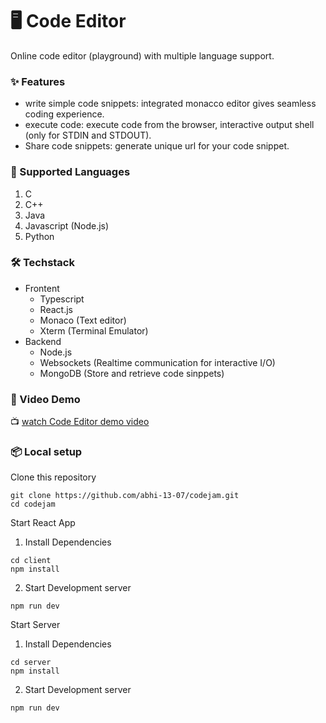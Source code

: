# 🖥️ Code Editor

Online code editor (playground) with multiple language support.

### ✨ Features

- write simple code snippets: integrated monacco editor gives seamless coding experience.
- execute code: execute code from the browser, interactive output shell (only for STDIN and STDOUT).
- Share code snippets: generate unique url for your code snippet.

### 🧠 Supported Languages

1. C
2. C++
3. Java
4. Javascript (Node.js)
5. Python

### 🛠 Techstack

- Frontent
  - Typescript
  - React.js
  - Monaco (Text editor)
  - Xterm (Terminal Emulator)
- Backend
  - Node.js
  - Websockets (Realtime communication for interactive I/O)
  - MongoDB (Store and retrieve code sinppets)

### 🎥 Video Demo

📺 [watch Code Editor demo video](https://youtu.be/KjGkgmkbZ4Q)

### 📦 Local setup

Clone this repository

```shell
git clone https://github.com/abhi-13-07/codejam.git
cd codejam
```

Start React App

1. Install Dependencies

```shell
cd client
npm install
```

2. Start Development server

```shell
npm run dev
```

Start Server

1. Install Dependencies

```shell
cd server
npm install
```

2. Start Development server

```shell
npm run dev
```
